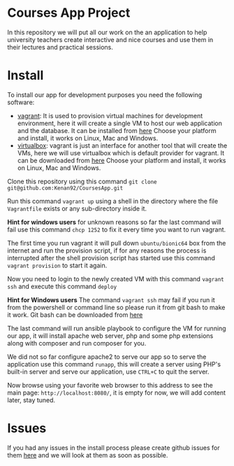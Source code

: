 Courses App Project
==

In this repository we will put all our work on the an application to help university teachers
create interactive and nice courses and use them in their lectures and practical sessions.

Install
==

To install our app for development purposes you need the following software:
* [vagrant](https://www.vagrantup.com): It is used to provision virtual machines for development environment, here it will
  create a single VM to host our web application and the database. It can be installed from [here](https://www.vagrantup.com/downloads.html)
  Choose your platform and install, it works on Linux, Mac and Windows.
* [virtualbox](https://www.virtualbox.org): vagrant is just an interface for another tool that will create the VMs, here we will use virtualbox
  which is default provider for vagrant. It can be downloaded from [here](https://www.virtualbox.org/wiki/Downloads)
  Choose your platform and install, it works on Linux, Mac and Windows.

Clone this repository using this command `git clone git@github.com:Kenan92/CoursesApp.git`

Run this command `vagrant up` using a shell in the directory where the file `Vagrantfile` exists or any sub-directory inside it.

**Hint for windows users** for unknown reasons so far the last command will fail use this command `chcp 1252` to fix it every
  time you want to run vagrant.

The first time you run vagrant it will pull down `ubuntu/bionic64` box from the internet and run the provision script, if for
any reasons the process is interrupted after the shell provision script has started use this command `vagrant provision` to start it again.

Now you need to login to the newly created VM with this command `vagrant ssh` and execute this command `deploy`

**Hint for Windows users** The command `vagrant ssh` may fail if you run it from the powershell or command line
  so please run it from git bash to make it work. Git bash can be downloaded from [here](https://git-scm.com)

The last command will run ansible playbook to configure the VM for running our app, it will install apache web server, php and
some php extensions along with composer and run composer for you.

We did not so far configure apache2 to serve our app so to serve the application use this command `runapp`, this will create
a server using PHP's built-in server and serve our application, use `CTRL+C` to quit the server.

Now browse using your favorite web browser to this address to see the main page: `http://localhost:8080/`, it is empty for now, we will
add content later, stay tuned.

Issues
==
If you had any issues in the install process please create github issues for them [here](https://github.com/Kenan92/CoursesApp/issues/new) and we will look at them
as soon as possible.

